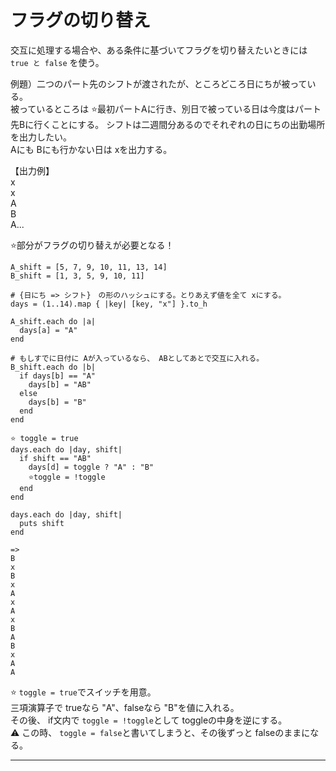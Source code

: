 # フラグの切り替え
交互に処理する場合や、ある条件に基づいてフラグを切り替えたいときには `true と false` を使う。  

例題）二つのパート先のシフトが渡されたが、ところどころ日にちが被っている。  
被っているところは ⭐️最初パートAに行き、別日で被っている日は今度はパート先Bに行くことにする。
シフトは二週間分あるのでそれぞれの日にちの出勤場所を出力したい。  
Aにも Bにも行かない日は xを出力する。

【出力例】  
x  
x  
A  
B  
A...  

⭐️部分がフラグの切り替えが必要となる！
~~~
A_shift = [5, 7, 9, 10, 11, 13, 14]
B_shift = [1, 3, 5, 9, 10, 11]

# {日にち => シフト}　の形のハッシュにする。とりあえず値を全て xにする。
days = (1..14).map { |key| [key, "x"] }.to_h

A_shift.each do |a|
  days[a] = "A"
end

# もしすでに日付に Aが入っているなら、 ABとしてあとで交互に入れる。
B_shift.each do |b|
  if days[b] == "A"
    days[b] = "AB"
  else
    days[b] = "B"
  end
end

⭐️ toggle = true
days.each do |day, shift|
  if shift == "AB"
    days[d] = toggle ? "A" : "B"
    ⭐️toggle = !toggle
  end
end

days.each do |day, shift|
  puts shift
end

=>
B
x
B
x
A
x
A
x
B
A
B
x
A
A
~~~
⭐️ `toggle = true`でスイッチを用意。    
三項演算子で trueなら "A"、falseなら "B"を値に入れる。  
その後、 if文内で `toggle = !toggle`として toggleの中身を逆にする。  
⚠️ この時、 `toggle = false`と書いてしまうと、その後ずっと falseのままになる。
***
